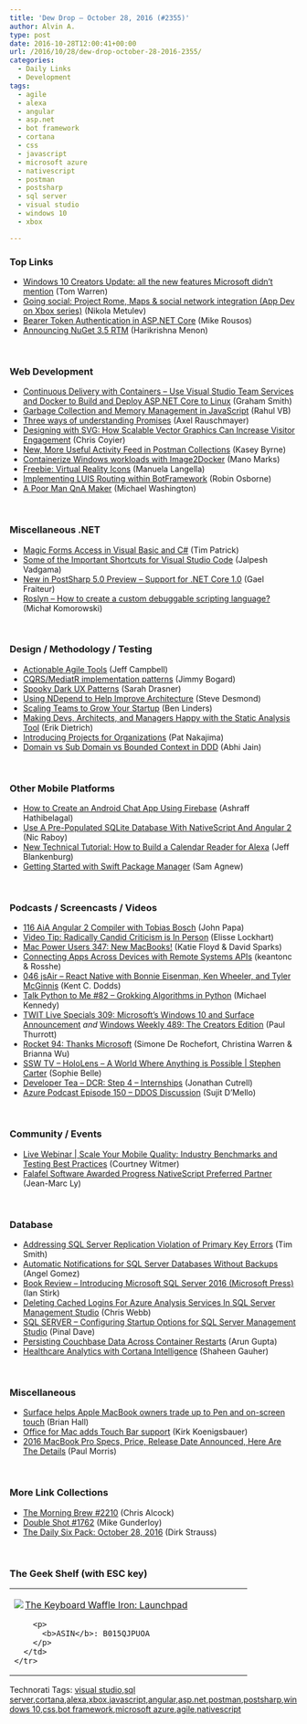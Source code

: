 ```yaml
---
title: 'Dew Drop – October 28, 2016 (#2355)'
author: Alvin A.
type: post
date: 2016-10-28T12:00:41+00:00
url: /2016/10/28/dew-drop-october-28-2016-2355/
categories:
  - Daily Links
  - Development
tags:
  - agile
  - alexa
  - angular
  - asp.net
  - bot framework
  - cortana
  - css
  - javascript
  - microsoft azure
  - nativescript
  - postman
  - postsharp
  - sql server
  - visual studio
  - windows 10
  - xbox

---
```

### <a name="top"></a>Top Links

  * <a href="http://www.theverge.com/2016/10/28/13451846/microsoft-windows-10-creators-update-features" target="_blank">Windows 10 Creators Update: all the new features Microsoft didn&#8217;t mention</a> (Tom Warren)
  * <a href="https://blogs.windows.com/buildingapps/2016/10/27/going-social-project-rome-maps-social-network-integration-app-dev-on-xbox-series/?WT.mc_id=DX_MVP4025064" target="_blank">Going social: Project Rome, Maps & social network integration (App Dev on Xbox series)</a> (Nikola Metulev)
  * <a href="https://blogs.msdn.microsoft.com/webdev/2016/10/27/bearer-token-authentication-in-asp-net-core/" target="_blank">Bearer Token Authentication in ASP.NET Core</a> (Mike Rousos)
  * <a href="http://blog.nuget.org/20161027/Announcing-NuGet-3.5-RTM.html" target="_blank">Announcing NuGet 3.5 RTM</a> (Harikrishna Menon)

&nbsp;

### <a name="web"></a>Web Development

  * <a href="https://pleasereleaseme.net/continuous-delivery-with-containers-use-visual-studio-team-services-and-docker-to-build-and-deploy-asp-net-core-to-linux/" target="_blank">Continuous Delivery with Containers – Use Visual Studio Team Services and Docker to Build and Deploy ASP.NET Core to Linux</a> (Graham Smith)
  * <a href="http://www.codeproject.com/Reference/714396/Garbage-Collection-and-Memory-Management-in-JavaSc" target="_blank">Garbage Collection and Memory Management in JavaScript</a> (Rahul VB)
  * <a href="http://feedproxy.google.com/~r/2ality/~3/2MIMCcehdVA/understanding-promises.html" target="_blank">Three ways of understanding Promises</a> (Axel Rauschmayer)
  * <a href="https://www.shopify.com/partners/blog/5-ways-to-use-svg-in-upcoming-client-projects" target="_blank">Designing with SVG: How Scalable Vector Graphics Can Increase Visitor Engagement</a> (Chris Coyier)
  * <a href="http://blog.getpostman.com/2016/10/27/new-more-useful-activity-feed-in-postman-collections/" target="_blank">New, More Useful Activity Feed in Postman Collections</a> (Kasey Byrne)
  * <a href="https://blog.docker.com/2016/10/containerize-windows-workloads-image2docker/" target="_blank">Containerize Windows workloads with Image2Docker</a> (Mano Marks)
  * <a href="http://feedproxy.google.com/~r/tympanus/~3/lgxnxDbUAw4/" target="_blank">Freebie: Virtual Reality Icons</a> (Manuela Langella)
  * <a href="https://robinosborne.co.uk/2016/10/28/implementing-luis-routing-within-botframework/" target="_blank">Implementing LUIS Routing within BotFramework</a> (Robin Osborne)
  * <a href="http://aihelpwebsite.com/Blog/EntryId/1016/A-Poor-Man-rsquo-s-QnA-Maker" target="_blank">A Poor Man QnA Maker</a> (Michael Washington)

&nbsp;

### <a name="dotnet"></a>Miscellaneous .NET

  * <a href="https://visualstudiomagazine.com/articles/2016/10/01/magic-forms-access.aspx" target="_blank">Magic Forms Access in Visual Basic and C#</a> (Tim Patrick)
  * <a href="https://dzone.com/articles/some-of-the-important-shortcuts-for-visual-studio?utm_medium=feed&utm_source=feedpress.me&utm_campaign=Feed%3A+dzone%2Fwebdev" target="_blank">Some of the Important Shortcuts for Visual Studio Code</a> (Jalpesh Vadgama)
  * <a href="http://feedproxy.google.com/~r/postsharp/~3/zooeqcKWGeY/post.aspx" target="_blank">New in PostSharp 5.0 Preview – Support for .NET Core 1.0</a> (Gael Fraiteur)
  * <a href="http://feedproxy.google.com/~r/BlogMichalaKomorowskiego/~3/uJErlJewfiA/roslyn-how-to-create-custom-debuggable_27.html" target="_blank">Roslyn &#8211; How to create a custom debuggable scripting language?</a> (Michał Komorowski)

&nbsp;

### <a name="design"></a>Design / Methodology / Testing

  * <a href="http://www.infoq.com/articles/actionable-agile-tools?utm_campaign=infoq_content&utm_source=infoq&utm_medium=feed&utm_term=global" target="_blank">Actionable Agile Tools</a> (Jeff Campbell)
  * <a href="http://feedproxy.google.com/~r/GrabBagOfT/~3/npLsf-O2k3w/" target="_blank">CQRS/MediatR implementation patterns</a> (Jimmy Bogard)
  * <a href="https://css-tricks.com/spooky-dark-ux-patterns/" target="_blank">Spooky Dark UX Patterns</a> (Sarah Drasner)
  * <a href="https://stevedesmond.ca/blog/using-ndepend-to-help-improve-architecture" target="_blank">Using NDepend to Help Improve Architecture</a> (Steve Desmond)
  * <a href="http://www.infoq.com/news/2016/10/scaling-teams-startup?utm_campaign=infoq_content&utm_source=infoq&utm_medium=feed&utm_term=global" target="_blank">Scaling Teams to Grow Your Startup</a> (Ben Linders)
  * <a href="https://blog.ndepend.com/making-devs-architects-managers-happy-static-analysis-tool/" target="_blank">Making Devs, Architects, and Managers Happy with the Static Analysis Tool</a> (Erik Dietrich)
  * <a href="https://github.com/blog/2272-introducing-projects-for-organizations" target="_blank">Introducing Projects for Organizations</a> (Pat Nakajima)
  * <a href="http://www.abhijainsblog.com/2016/10/domain-vs-sub-domain-vs-bounded-context.html" target="_blank">Domain vs Sub Domain vs Bounded Context in DDD</a> (Abhi Jain)

&nbsp;

### <a name="mobile"></a>Other Mobile Platforms

  * <a href="https://code.tutsplus.com/tutorials/how-to-create-an-android-chat-app-using-firebase--cms-27397" target="_blank">How to Create an Android Chat App Using Firebase</a> (Ashraff Hathibelagal)
  * <a href="https://www.thepolyglotdeveloper.com/2016/10/use-pre-populated-sqlite-database-nativescript-angular-2/" target="_blank">Use A Pre-Populated SQLite Database With NativeScript And Angular 2</a> (Nic Raboy)
  * <a href="http://developer.amazon.com/post/TxBLEV9AMCC6RS/New-Technical-Tutorial-How-to-Build-a-Calendar-Reader-for-Alexa" target="_blank">New Technical Tutorial: How to Build a Calendar Reader for Alexa</a> (Jeff Blankenburg)
  * <a href="https://twilioinc.wpengine.com/2016/10/getting-started-with-swift-package-manager.html" target="_blank">Getting Started with Swift Package Manager</a> (Sam Agnew)

&nbsp;

### <a name="podcasts"></a>Podcasts / Screencasts / Videos

  * <a href="https://devchat.tv/adv-in-angular/116-aia-angular-2-compiler-with-tobias-bosch" target="_blank">116 AiA Angular 2 Compiler with Tobias Bosch</a> (John Papa)
  * <a href="http://www.radicalcandor.com/blog/video-tip-radically-candid-criticism-in-person/" target="_blank">Video Tip: Radically Candid Criticism is In Person</a> (Elisse Lockhart)
  * <a href="http://relay.fm/mpu/347" target="_blank">Mac Power Users 347: New MacBooks!</a> (Katie Floyd & David Sparks)
  * <a href="https://channel9.msdn.com/Blogs/One-Dev-Minute/Connecting-Apps-Across-Devices-with-Remote-Systems-APIs?WT.mc_id=DX_MVP4025064" target="_blank">Connecting Apps Across Devices with Remote Systems APIs</a> (keantonc & Rosshe)
  * <a href="http://audio.javascriptair.com/e/046-jsair-react-native-with-bonnie-eisenman-ken-wheeler-and-tyler-mcginnis/" target="_blank">046 jsAir &#8211; React Native with Bonnie Eisenman, Ken Wheeler, and Tyler McGinnis</a> (Kent C. Dodds)
  * <a href="https://talkpython.fm/episodes/show/82/grokking-algorithms-in-python" target="_blank">Talk Python to Me #82 &#8211; Grokking Algorithms in Python</a> (Michael Kennedy)
  * <a href="https://www.thurrott.com/podcasts/windows-weekly/84166/twit-live-specials-309-microsofts-windows-10-surface-announcement" target="_blank">TWIT Live Specials 309: Microsoft’s Windows 10 and Surface Announcement</a> _and_ <a href="https://www.thurrott.com/podcasts/windows-weekly/84169/windows-weekly-489-creators-edition" target="_blank">Windows Weekly 489: The Creators Edition</a> (Paul Thurrott)
  * <a href="http://relay.fm/rocket/94" target="_blank">Rocket 94: Thanks Microsoft</a> (Simone De Rochefort, Christina Warren & Brianna Wu)
  * <a href="http://tv.ssw.com/6828/hololens-world-anything-possible-stephen-carter" target="_blank">SSW TV &#8211; HoloLens – A World Where Anything is Possible | Stephen Carter</a> (Sophie Belle)
  * <a href="http://feedproxy.google.com/~r/DeveloperTea/~3/0yBMq8Ag_Ps/51110-dcr-step-4-internships" target="_blank">Developer Tea &#8211; DCR: Step 4 &#8211; Internships</a> (Jonathan Cutrell)
  * <a href="http://azpodcast.azurewebsites.net/post/Episode-150-DDOS-Discussion" target="_blank">Azure Podcast Episode 150 &#8211; DDOS Discussion</a> (Sujit D&#8217;Mello)

&nbsp;

### <a name="events"></a>Community / Events

  * <a href="https://blog.xamarin.com/live-webinar-scale-your-mobile-quality-industry-benchmarks-and-testing-best-practices/" target="_blank">Live Webinar | Scale Your Mobile Quality: Industry Benchmarks and Testing Best Practices</a> (Courtney Witmer)
  * <a href="https://blog.falafel.com/falafel-software-awarded-progress-nativescript-preferred-partner/" target="_blank">Falafel Software Awarded Progress NativeScript Preferred Partner</a> (Jean-Marc Ly)

&nbsp;

### <a name="sql"></a>Database

  * <a href="http://feedproxy.google.com/~r/MSSQLTips-LatestSqlServerTips/~3/93TXoK5GxtI/tip.asp" target="_blank">Addressing SQL Server Replication Violation of Primary Key Errors</a> (Tim Smith)
  * <a href="http://feedproxy.google.com/~r/MSSQLTips-LatestSqlServerTips/~3/TkFirfkR940/tip.asp" target="_blank">Automatic Notifications for SQL Server Databases Without Backups</a> (Angel Gomez)
  * <a href="http://www.i-programmer.info/bookreviews/21-database/10216-introducing-microsoft-sql-server-2016-microsoft-press.html" target="_blank">Book Review &#8211; Introducing Microsoft SQL Server 2016 (Microsoft Press)</a> (Ian Stirk)
  * <a href="https://blog.crossjoin.co.uk/2016/10/27/deleting-cached-logins-for-azure-analysis-services-in-sql-server-management-studio/" target="_blank">Deleting Cached Logins For Azure Analysis Services In SQL Server Management Studio</a> (Chris Webb)
  * <a href="http://blog.sqlauthority.com/2016/10/28/sql-server-configuring-startup-options-sql-server-management-studio/" target="_blank">SQL SERVER – Configuring Startup Options for SQL Server Management Studio</a> (Pinal Dave)
  * <a href="http://blog.couchbase.com/2016/october/persisting-couchbase-data-across-container-restarts" target="_blank">Persisting Couchbase Data Across Container Restarts</a> (Arun Gupta)
  * <a href="https://blogs.technet.microsoft.com/machinelearning/2016/10/27/healthcare-analytics-with-cortana-intelligence/" target="_blank">Healthcare Analytics with Cortana Intelligence</a> (Shaheen Gauher)

&nbsp;

### <a name="misc"></a>Miscellaneous

  * <a href="http://blogs.windows.com/devices/2016/10/27/surface-helps-apple-macbook-owners-trade-up-to-pen-and-on-screen-touch/?WT.mc_id=DX_MVP4025064" target="_blank">Surface helps Apple MacBook owners trade up to Pen and on-screen touch</a> (Brian Hall)
  * <a href="http://blogs.office.com/2016/10/27/office-for-mac-adds-touch-bar-support/" target="_blank">Office for Mac adds Touch Bar support</a> (Kirk Koenigsbauer)
  * <a href="http://feedproxy.google.com/~r/RedmondPie/~3/asZjvmjvx0c/" target="_blank">2016 MacBook Pro Specs, Price, Release Date Announced, Here Are The Details</a> (Paul Morris)

&nbsp;

### <a name="links"></a>More Link Collections

  * <a href="http://feedproxy.google.com/~r/ReflectivePerspective/~3/Hy4xX_HycJw/" target="_blank">The Morning Brew #2210</a> (Chris Alcock)
  * <a href="http://afreshcup.com/home/2016/10/27/double-shot-1762.html" target="_blank">Double Shot #1762</a> (Mike Gunderloy)
  * <a href="http://www.dirkstrauss.com/free-asp-net-core-training/" target="_blank">The Daily Six Pack: October 28, 2016</a> (Dirk Strauss)

&nbsp;

### <a name="shelf"></a>The Geek Shelf (with ESC key)

<div id="scid:7dc1bd33-94bd-46fd-a20b-0131235bcd47:4b602ffc-73eb-4370-a2ef-da70160fb39e" class="wlWriterEditableSmartContent" style="float: none; padding-bottom: 0px; padding-top: 0px; padding-left: 0px; margin: 0px; display: inline; padding-right: 0px">
  <table cellspacing="0" cellpadding="2" width="400" border="0" unselectable="on">
    <tr>
      <td valign="top" width="400">
        <p>
          <a title="The Keyboard Waffle Iron: Launchpad" href="http://www.amazon.com/exec/obidos/ASIN/B015QJPUOA/amavin-20"><img data-recalc-dims="1" decoding="async" src="https://i0.wp.com/images.amazon.com/images/P/B015QJPUOA.01.MZZZZZZZ.jpg?w=660" border="0" align="left" style="float:left" />The Keyboard Waffle Iron: Launchpad</a>
        </p>
        
        <p>
          <b>ASIN</b>: B015QJPUOA
        </p>
      </td>
    </tr>
  </table>
</div>

<div id="scid:77ECF5F8-D252-44F5-B4EB-D463C5396A79:f6dcca0f-96d6-4e42-8a2e-9dae18764296" class="wlWriterEditableSmartContent" style="float: none; padding-bottom: 0px; padding-top: 0px; padding-left: 0px; margin: 0px; display: inline; padding-right: 0px">
  Technorati Tags: <a href="http://technorati.com/tags/visual+studio" rel="tag">visual studio</a>,<a href="http://technorati.com/tags/sql+server" rel="tag">sql server</a>,<a href="http://technorati.com/tags/cortana" rel="tag">cortana</a>,<a href="http://technorati.com/tags/alexa" rel="tag">alexa</a>,<a href="http://technorati.com/tags/xbox" rel="tag">xbox</a>,<a href="http://technorati.com/tags/javascript" rel="tag">javascript</a>,<a href="http://technorati.com/tags/angular" rel="tag">angular</a>,<a href="http://technorati.com/tags/asp.net" rel="tag">asp.net</a>,<a href="http://technorati.com/tags/postman" rel="tag">postman</a>,<a href="http://technorati.com/tags/postsharp" rel="tag">postsharp</a>,<a href="http://technorati.com/tags/windows+10" rel="tag">windows 10</a>,<a href="http://technorati.com/tags/css" rel="tag">css</a>,<a href="http://technorati.com/tags/bot+framework" rel="tag">bot framework</a>,<a href="http://technorati.com/tags/microsoft+azure" rel="tag">microsoft azure</a>,<a href="http://technorati.com/tags/agile" rel="tag">agile</a>,<a href="http://technorati.com/tags/nativescript" rel="tag">nativescript</a>
</div>